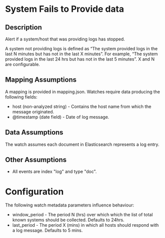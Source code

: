 # System Fails to Provide data

## Description
Alert if a system/host that was providing logs has stopped.

A system not providing logs is defined as “The system provided logs in the last N minutes but has not in the last X minutes”.  For example, “The system provided logs in the last 24 hrs but has not in the last 5 minutes”.  X and N are configurable.

## Mapping Assumptions

A mapping is provided in mapping.json.  Watches require data producing the following fields:

* host (non-analyzed string) - Contains the host name from which the message originated.
* @timestamp (date field) - Date of log message.

## Data Assumptions

The watch assumes each document in Elasticsearch represents a log entry.

## Other Assumptions

* All events are index "log" and type "doc".

# Configuration

The following watch metadata parameters influence behaviour:

* window_period - The period N (hrs) over which which the list of total known systems should be collected.  Defaults to 24hrs.
* last_period - The period X (mins) in which all hosts should respond with a log message. Defaults to 5 mins.
